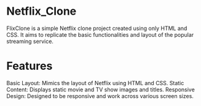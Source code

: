 # Netflix_Clone
FlixClone is a simple Netflix clone project created using only HTML and CSS. It aims to replicate the basic functionalities and layout of the popular streaming service.
# Features
Basic Layout: Mimics the layout of Netflix using HTML and CSS.
Static Content: Displays static movie and TV show images and titles.
Responsive Design: Designed to be responsive and work across various screen sizes.
